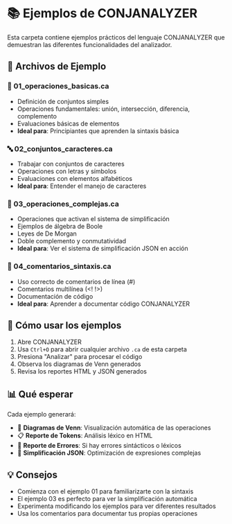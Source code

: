 # 📚 Ejemplos de CONJANALYZER

Esta carpeta contiene ejemplos prácticos del lenguaje CONJANALYZER que demuestran las diferentes funcionalidades del analizador.

## 📁 Archivos de Ejemplo

### 🔰 01_operaciones_basicas.ca

- Definición de conjuntos simples
- Operaciones fundamentales: unión, intersección, diferencia, complemento
- Evaluaciones básicas de elementos
- **Ideal para**: Principiantes que aprenden la sintaxis básica

### 🔤 02_conjuntos_caracteres.ca

- Trabajar con conjuntos de caracteres
- Operaciones con letras y símbolos
- Evaluaciones con elementos alfabéticos
- **Ideal para**: Entender el manejo de caracteres

### 🧠 03_operaciones_complejas.ca

- Operaciones que activan el sistema de simplificación
- Ejemplos de álgebra de Boole
- Leyes de De Morgan
- Doble complemento y conmutatividad
- **Ideal para**: Ver el sistema de simplificación JSON en acción

### 💬 04_comentarios_sintaxis.ca

- Uso correcto de comentarios de línea (#)
- Comentarios multilínea (<!  !>)
- Documentación de código
- **Ideal para**: Aprender a documentar código CONJANALYZER

## 🚀 Cómo usar los ejemplos

1. Abre CONJANALYZER
2. Usa `Ctrl+O` para abrir cualquier archivo `.ca` de esta carpeta
3. Presiona "Analizar" para procesar el código
4. Observa los diagramas de Venn generados
5. Revisa los reportes HTML y JSON generados

## 📊 Qué esperar

Cada ejemplo generará:

- 🎨 **Diagramas de Venn**: Visualización automática de las operaciones
- 📋 **Reporte de Tokens**: Análisis léxico en HTML
- 🚨 **Reporte de Errores**: Si hay errores sintácticos o léxicos
- 🔄 **Simplificación JSON**: Optimización de expresiones complejas

## 💡 Consejos

- Comienza con el ejemplo 01 para familiarizarte con la sintaxis
- El ejemplo 03 es perfecto para ver la simplificación automática
- Experimenta modificando los ejemplos para ver diferentes resultados
- Usa los comentarios para documentar tus propias operaciones
